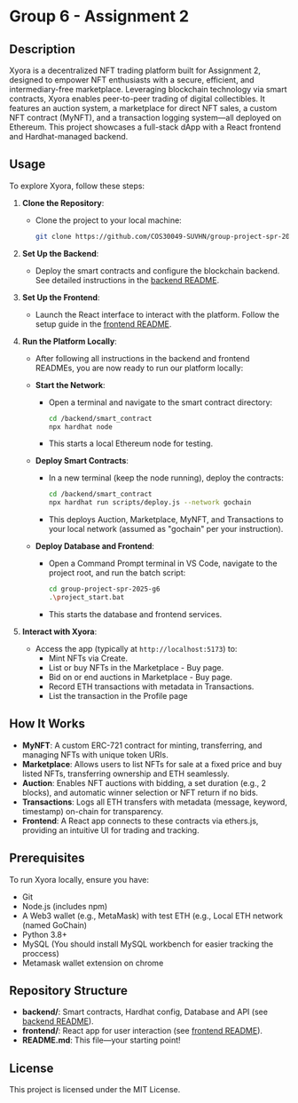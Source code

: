 # Group 6 - Assignment 2

## Description
Xyora is a decentralized NFT trading platform built for Assignment 2, designed to empower NFT enthusiasts with a secure, efficient, and intermediary-free marketplace. Leveraging blockchain technology via smart contracts, Xyora enables peer-to-peer trading of digital collectibles. It features an auction system, a marketplace for direct NFT sales, a custom NFT contract (MyNFT), and a transaction logging system—all deployed on Ethereum. This project showcases a full-stack dApp with a React frontend and Hardhat-managed backend.

## Usage

To explore Xyora, follow these steps:

1. **Clone the Repository**:
   - Clone the project to your local machine:
     ```sh
     git clone https://github.com/COS30049-SUVHN/group-project-spr-2025-g6.git
     ```

2. **Set Up the Backend**:
   - Deploy the smart contracts and configure the blockchain backend. See detailed instructions in the [backend README](https://github.com/COS30049-SUVHN/group-project-spr-2025-g6/blob/main/backend/ReadMe.md).

3. **Set Up the Frontend**:
   - Launch the React interface to interact with the platform. Follow the setup guide in the [frontend README](https://github.com/COS30049-SUVHN/group-project-spr-2025-g6/blob/main/frontend/ReadMe.md).

4. **Run the Platform Locally**:
   - After following all instructions in the backend and frontend READMEs, you are now ready to run our platform locally:

   - **Start the Network**:
     - Open a terminal and navigate to the smart contract directory:
       ```sh
       cd /backend/smart_contract
       npx hardhat node
       ```
     - This starts a local Ethereum node for testing.

   - **Deploy Smart Contracts**:
     - In a new terminal (keep the node running), deploy the contracts:
       ```sh
       cd /backend/smart_contract
       npx hardhat run scripts/deploy.js --network gochain
       ```
     - This deploys Auction, Marketplace, MyNFT, and Transactions to your local network (assumed as "gochain" per your instruction).

   - **Deploy Database and Frontend**:
     - Open a Command Prompt terminal in VS Code, navigate to the project root, and run the batch script:
       ```sh
       cd group-project-spr-2025-g6
       .\project_start.bat
       ```
     - This starts the database and frontend services.

5. **Interact with Xyora**:
   - Access the app (typically at `http://localhost:5173`) to:
     - Mint NFTs via Create.
     - List or buy NFTs in the Marketplace - Buy page.
     - Bid on or end auctions in Marketplace - Buy page.
     - Record ETH transactions with metadata in Transactions.
     - List the transaction in the Profile page

## How It Works
- **MyNFT**: A custom ERC-721 contract for minting, transferring, and managing NFTs with unique token URIs.
- **Marketplace**: Allows users to list NFTs for sale at a fixed price and buy listed NFTs, transferring ownership and ETH seamlessly.
- **Auction**: Enables NFT auctions with bidding, a set duration (e.g., 2 blocks), and automatic winner selection or NFT return if no bids.
- **Transactions**: Logs all ETH transfers with metadata (message, keyword, timestamp) on-chain for transparency.
- **Frontend**: A React app connects to these contracts via ethers.js, providing an intuitive UI for trading and tracking.

## Prerequisites
To run Xyora locally, ensure you have:

- Git
- Node.js (includes npm)
- A Web3 wallet (e.g., MetaMask) with test ETH (e.g., Local ETH network (named GoChain)
- Python 3.8+
- MySQL (You should install MySQL workbench for easier tracking the proccess)
- Metamask wallet extension on chrome

## Repository Structure
- **backend/**: Smart contracts, Hardhat config, Database and API (see [backend README](https://github.com/COS30049-SUVHN/group-project-spr-2025-g6/blob/main/backend/ReadMe.md)).
- **frontend/**: React app for user interaction (see [frontend README](https://github.com/COS30049-SUVHN/group-project-spr-2025-g6/blob/main/frontend/ReadMe.md)).
- **README.md**: This file—your starting point!

## License
This project is licensed under the MIT License.
